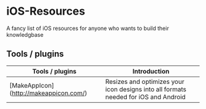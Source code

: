 # iOS-Resources
A fancy list of iOS resources for anyone who wants to build their knowledgbase

## Tools / plugins

Tools / plugins | Introduction
---- | ----
[MakeAppIcon] (http://makeappicon.com/) | Resizes and optimizes your icon designs into all formats needed for iOS and Android
